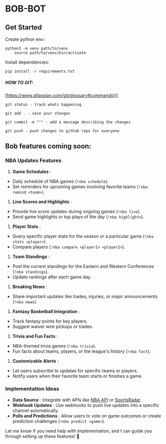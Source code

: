 # BOB-BOT

## Get Started

Create python env:

```
python3 -m venv path/to/venv
    source path/to/venv/bin/activate
```

Install dependencies:

```python
pip install -r requirements.txt
```


##### HOW TO GIT:

[https://www.atlassian.com/git/glossary#commands]()

`git status - track whats happening`

`git add . - save your changes`

`git commit -m """ - add a message describing the changes`

`git push - push changes to github repo for everyone`


## Bob features coming soon:

### **NBA Updates Features**

1. **Game Schedules** :

* Daily schedule of NBA games (`!nba schedule`).
* Set reminders for upcoming games involving favorite teams (`!nba remind <team>`).

1. **Live Scores and Highlights** :

* Provide live score updates during ongoing games (`!nba live`).
* Send game highlights or top plays of the day (`!nba highlights`).

1. **Player Stats** :

* Query specific player stats for the season or a particular game (`!nba stats <player>`).
* Compare players (`!nba compare <player1> <player2>`).

1. **Team Standings** :

* Post the current standings for the Eastern and Western Conferences (`!nba standings`).
* Update rankings after each game day.

1. **Breaking News** :

* Share important updates like trades, injuries, or major announcements (`!nba news`).

1. **Fantasy Basketball Integration** :

* Track fantasy points for key players.
* Suggest waiver wire pickups or trades.

1. **Trivia and Fun Facts** :

* NBA-themed trivia games (`!nba trivia`).
* Fun facts about teams, players, or the league's history (`!nba fact`).

1. **Customizable Alerts** :

* Let users subscribe to updates for specific teams or players.
* Notify users when their favorite team starts or finishes a game.

### **Implementation Ideas**

* **Data Source** : Integrate with APIs like [NBA API](https://nba.com/stats) or [SportsRadar](https://developer.sportradar.com/).
* **Webhook Updates** : Use webhooks to push live updates into a specific channel automatically.
* **Polls and Predictions** : Allow users to vote on game outcomes or create prediction challenges (`!nba predict <game>`).

Let me know if you need help with implementation, and I can guide you through setting up these features! 🏀
